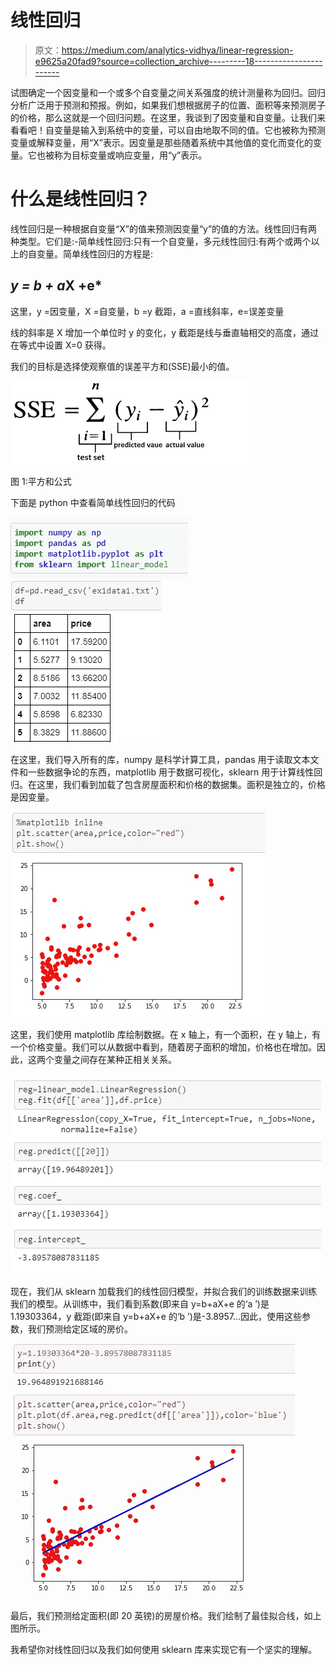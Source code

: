 # 线性回归

> 原文：<https://medium.com/analytics-vidhya/linear-regression-e9625a20fad9?source=collection_archive---------18----------------------->

试图确定一个因变量和一个或多个自变量之间关系强度的统计测量称为回归。回归分析广泛用于预测和预报。例如，如果我们想根据房子的位置、面积等来预测房子的价格，那么这就是一个回归问题。在这里，我谈到了因变量和自变量。让我们来看看吧！自变量是输入到系统中的变量，可以自由地取不同的值。它也被称为预测变量或解释变量，用“X”表示。因变量是那些随着系统中其他值的变化而变化的变量。它也被称为目标变量或响应变量，用“y”表示。

# **什么是线性回归？**

线性回归是一种根据自变量“X”的值来预测因变量“y”的值的方法。线性回归有两种类型。它们是:-简单线性回归:只有一个自变量，多元线性回归:有两个或两个以上的自变量。简单线性回归的方程是:

## *y = b + a*X +e*

这里，y =因变量，X =自变量，b =y 截距，a =直线斜率，e=误差变量

线的斜率是 X 增加一个单位时 y 的变化，y 截距是线与垂直轴相交的高度，通过在等式中设置 X=0 获得。

我们的目标是选择使观察值的误差平方和(SSE)最小的值。

![](img/03e56e00673973f388f2eeada3416763.png)

图 1:平方和公式

下面是 python 中查看简单线性回归的代码

![](img/11826fd311700c6fb7ea03c300977b06.png)![](img/ae232e260af8d4f93361e1530c651e22.png)

在这里，我们导入所有的库，numpy 是科学计算工具，pandas 用于读取文本文件和一些数据争论的东西，matplotlib 用于数据可视化，sklearn 用于计算线性回归。在这里，我们看到加载了包含房屋面积和价格的数据集。面积是独立的，价格是因变量。

![](img/af69512ee780dcfab8773bce6eabd2a0.png)

这里，我们使用 matplotlib 库绘制数据。在 x 轴上，有一个面积，在 y 轴上，有一个价格变量。我们可以从数据中看到，随着房子面积的增加，价格也在增加。因此，这两个变量之间存在某种正相关关系。

![](img/fba9081bdc15a3c48683767ed86c1f49.png)

现在，我们从 sklearn 加载我们的线性回归模型，并拟合我们的训练数据来训练我们的模型。从训练中，我们看到系数(即来自 y=b+aX+e 的‘a ’)是 1.19303364，y 截距(即来自 y=b+aX+e 的‘b ’)是-3.8957…因此，使用这些参数，我们预测给定区域的房价。

![](img/1a88e77aa705dd32aa26aa856ad6b14c.png)

最后，我们预测给定面积(即 20 英镑)的房屋价格。我们绘制了最佳拟合线，如上图所示。

我希望你对线性回归以及我们如何使用 sklearn 库来实现它有一个坚实的理解。
